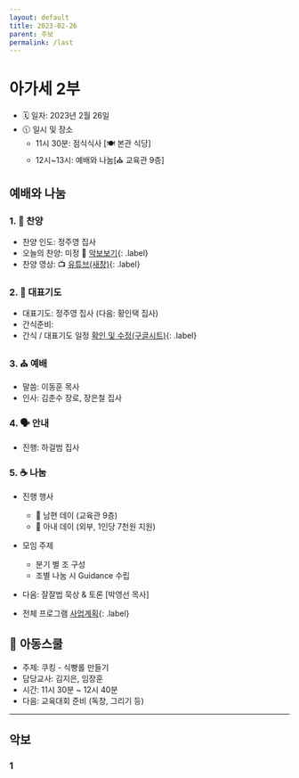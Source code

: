 ```yaml
---
layout: default
title: 2023-02-26
parent: 주보
permalink: /last
---
```


# 아가세 2부
- 🗓️ 일자: 2023년 2월 26일
- 🕦 일시 및 장소
  -  11시 30분: 점식식사 [🍽️ 본관 식당]
  -  12시~13시: 예배와 나눔[⛪ 교육관 9층]

## 예배와 나눔

### 1. 🎤 찬양
- 찬양 인도: 정주영 집사
- 오늘의 찬양: 미정 🎵 [악보보기](#1){: .label}
- 찬양 영상: 📺 [유튜브(새창)](https://www.youtube.com/watch?v=qDyCoSMia48&feature=youtu.be){: .label}

### 2. 🙏 대표기도
- 대표기도: 정주영 집사 (다음: 황인택 집사)
- 간식준비:
- 간식 / 대표기도 일정 [확인 및 수정(구글시트)](https://docs.google.com/spreadsheets/d/1lbI19_aBxfNdhaPLaUOwoYV0HYdjHeSiXNjnpaHt0dw/edit?usp=sharing){: .label}

### 3. ⛪ 예배
- 말씀: 이동훈 목사
- 인사: 김춘수 장로, 장은철 집사

### 4. 🗣️ 안내
- 진행: 하걸범 집사

### 5. ☕ 나눔
- 진행 행사
  - 👨 남편 데이 (교육관 9층)
  - 👩 아내 데이 (외부, 1인당 7천원 지원)

- 모임  주제
  - 분기 별 조 구성
  - 조별 나눔 시 Guidance 수립

- 다음: 잘잘법 묵상 & 토론 [박영선 목사]
- 전체 프로그램 [사업계획](schedule){: .label}

## 🏫 아동스쿨
- 주제: 쿠킹 - 식빵롤 만들기
- 담당교사: 김지은, 임장훈
- 시간: 11시 30분 ~ 12시 40분
- 다음: 교육대회 준비 (독창, 그리기 등)

<!-- - 오늘의 QT: [생명의삶](#qt){: .label} -->

<!-- ### 4. 알림 -->
<!-- - 오늘은 아가세 종강 모임으로 모입니다. 준비한 음식을 함께 나누며 총회를 진행하고자 합니다. -->
<!-- - 지난 1년 간 아가세 가족 모두 수고 많으셨습니다. 방학 중에도 하나님의 은혜 가운데 거하시기를 기원하며 2023년 개강 모임은 추후 공지하겠습니다. -->
<!-- - 교회 창립 100주년을 맞아 진행 중인 “성경 100권” 필사 운동에 아기세 가족들의 많은 참여 부탁드립니다. -->

<!-- ## 함께 기도해요 -->
<!-- - 김대중 집사: 아버님이 주님을 영접하시고, 진숙현 지사님의 어께 통증이 치유받도록 -->
<!-- - 이승은/정현숙 집사: 자녀(주아, 수한)의 믿음이 잘나고 교회 출석에 열심을 낼 수 있도록 -->
<!-- - 황인택 집사: 아버님의 건강을 회복시켜 주시고, 마음을 열어 예수님을 영접할 수 있도록 -->
<!-- - 김경미 집사: 딸들의 건강을 지켜주시고 은혜 가운데 잘 자라날 수 있도록 -->
<!-- - 배지연 집사: 진로(진학, 수련, 직장)와 관련하여 하나님의 인도하심을 위해 -->

---

## 악보

### 1
<!-- ![](attachments/rise-again_welove.jpeg) -->

<!-- ### 2 -->
<!-- ![](b.jpeg) -->

<!-- ## QT -->


<!-- ### 디모데를 보내려는 이유 2:19~24 -->
